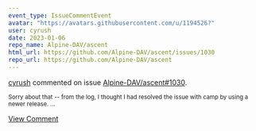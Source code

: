 ```yaml
---
event_type: IssueCommentEvent
avatar: "https://avatars.githubusercontent.com/u/1194526?"
user: cyrush
date: 2023-01-06
repo_name: Alpine-DAV/ascent
html_url: https://github.com/Alpine-DAV/ascent/issues/1030
repo_url: https://github.com/Alpine-DAV/ascent
---
```


<a href='https://github.com/cyrush' target='_blank'>cyrush</a> commented on issue <a href='https://github.com/Alpine-DAV/ascent/issues/1030' target='_blank'>Alpine-DAV/ascent#1030</a>.

<small>Sorry about that -- from the log,  I thought I had resolved the issue with camp by using a newer release. ...</small>

<a href='https://github.com/Alpine-DAV/ascent/issues/1030' target='_blank'>View Comment</a>